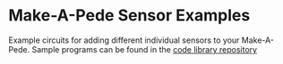 # Make-A-Pede Sensor Examples
Example circuits for adding different individual sensors to your Make-A-Pede. Sample programs can be found in the [code library repository](https://github.com/Make-A-Pede/Make-A-Pede-Arduino-Library/tree/master/examples)